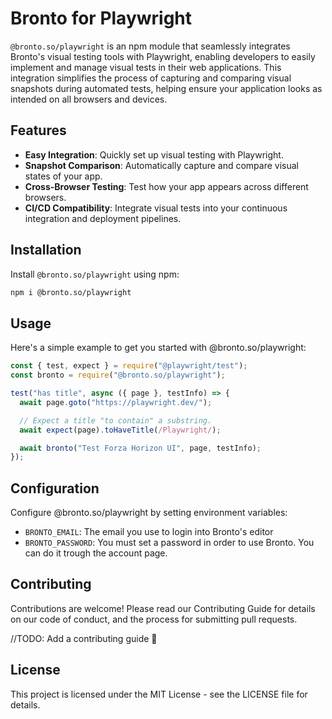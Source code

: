 # Bronto for Playwright

`@bronto.so/playwright` is an npm module that seamlessly integrates Bronto's visual testing tools with Playwright, enabling developers to easily implement and manage visual tests in their web applications. This integration simplifies the process of capturing and comparing visual snapshots during automated tests, helping ensure your application looks as intended on all browsers and devices.

## Features

- **Easy Integration**: Quickly set up visual testing with Playwright.
- **Snapshot Comparison**: Automatically capture and compare visual states of your app.
- **Cross-Browser Testing**: Test how your app appears across different browsers.
- **CI/CD Compatibility**: Integrate visual tests into your continuous integration and deployment pipelines.

## Installation

Install `@bronto.so/playwright` using npm:

```bash
npm i @bronto.so/playwright
```

## Usage

Here's a simple example to get you started with @bronto.so/playwright:

```javascript
const { test, expect } = require("@playwright/test");
const bronto = require("@bronto.so/playwright");

test("has title", async ({ page }, testInfo) => {
  await page.goto("https://playwright.dev/");

  // Expect a title "to contain" a substring.
  await expect(page).toHaveTitle(/Playwright/);

  await bronto("Test Forza Horizon UI", page, testInfo);
});
```

## Configuration

Configure @bronto.so/playwright by setting environment variables:

- `BRONTO_EMAIL`: The email you use to login into Bronto's editor
- `BRONTO_PASSWORD`: You must set a password in order to use Bronto. You can do it trough the account page.

## Contributing

Contributions are welcome! Please read our Contributing Guide for details on our code of conduct, and the process for submitting pull requests.

//TODO: Add a contributing guide 👀

## License

This project is licensed under the MIT License - see the LICENSE file for details.
